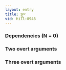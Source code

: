 ```yaml
---
layout: entry
title: ལྡུར་
vid: Hill:0946
---
```

### Dependencies (N = 0)


### Two overt arguments


### Three overt arguments
